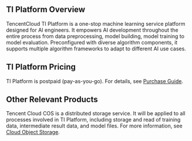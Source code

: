 ## TI Platform Overview
TencentCloud TI Platform is a one-stop machine learning service platform designed for AI engineers. It empowers AI development throughout the entire process from data preprocessing, model building, model training to model evaluation. Preconfigured with diverse algorithm components, it supports multiple algorithm frameworks to adapt to different AI use cases.

## TI Platform Pricing
TI Platform is postpaid (pay-as-you-go). For details, see [Purchase Guide](https://intl.cloud.tencent.com/document/product/1141/45265).

## Other Relevant Products
Tencent Cloud COS is a distributed storage service. It will be applied to all processes involved in TI Platform, including storage and read of training data, intermediate result data, and model files. For more information, see [Cloud Object Storage](https://intl.cloud.tencent.com/document/product/436).